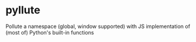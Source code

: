# pyllute
Pollute a namespace (global, window supported) with JS implementation of (most of) Python's built-in functions
